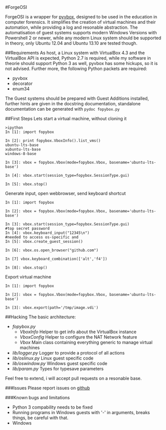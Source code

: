 #ForgeOSI

ForgeOSI is a wrapper for [pyvbox](https://github.com/mjdorma/pyvbox), designed to be used in the education in computer forensics. It simplifies the creation of virtual machines and their automation, while providing a log and resonable abstraction.
The automatisation of guest systems supports modern Windows Versions with Powershell 2 or newer, while any modern Linux system should be supported in theory, only Ubuntu 12.04 and Ubuntu 13.10 are tested though.

##Requirements
As host, a Linux system with VirtualBox 4.3 and the VirtualBox API is expected, Python 2.7 is required, while my software in theorie should support Python 3 as well, pyvbox has some hickups, so it is not advised.
Further more, the following Python packets are required:
* pyvbox
* decorator
* enum34

The Guest systems should be prepared with Guest Additions installed, further hints are given in the docstring documentation, standalone documentation can be generated with `pydoc fopybox.py`

##First Steps
Lets start a virtual machine, without cloning it

```
>ipython
In [1]: import fopybox

In [2]: print fopybox.VboxInfo().list_vms()
ubuntu-lts-base
xubuntu-lts-base
windows-8-base

In [3]: vbox = fopybox.Vbox(mode=fopybox.Vbox, basename='ubuntu-lts-base')

In [4]: vbox.start(session_type=fopybox.SessionType.gui)

In [5]: vbox.stop()
```

Generate input, open webbrowser, send keyboard shortcut

```
In [1]: import fopybox

In [2]: vbox = fopybox.Vbox(mode=fopybox.Vbox, basename='ubuntu-lts-base')

In [3]: vbox.start(session_type=fopybox.SessionType.gui)
#top secret password
In [4]: vbox.keyboard_input("12345\n")
#needed to access os-specific and
In [5]: vbox.create_guest_session()

In [6]: vbox.os.open_browser("github.com")

In [7] vbox.keyboard_combination(['alt','f4'])

In [8]: vbox.stop()

```

Export virtual machine
```
In [1]: import fopybox

In [2]: vbox = fopybox.Vbox(mode=fopybox.Vbox, basename='ubuntu-lts-base')

In [3]: vbox.export(path='/tmp/image.vdi')
```

##Hacking
The basic architecture:
* _fopybox.py_
	* _VboxInfo_
	  Helper to get info about the VirtualBox instance
	* _VboxConfig_
	  Helper to configure the NAT Network feature
	* _Vbox_
	  Main class containing everything generic to manage virtual machines
* _lib/logger.py_
  Logger to provide a protocol of all actions
* _lib/oslinux.py_
  Linux guest specific code
* _lib/oswindow.py_
  Windows guest specific code
* _lib/param.py_
  Types for typesave parameters

Feel free to extend, i will accept pull requests on a resonable base.

###Issues
Please report issues on [github](https://github.com/maxfragg/ForgeOSI/issues)

###Known bugs and limitations
* Python 3 compability needs to be fixed
* Running programs in Windows guests with '-' in arguments, breaks things, be careful with that.
* Windows 
